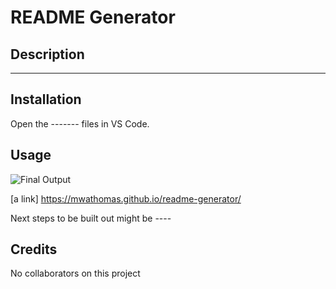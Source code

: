 # README Generator

## Description

---

## Installation

Open the ------- files in VS Code.

## Usage

![Final Output]()

[a link] https://mwathomas.github.io/readme-generator/

Next steps to be built out might be ----

## Credits

No collaborators on this project
